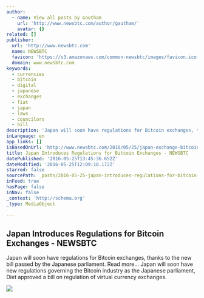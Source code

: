 ```yaml
---
author:
  - name: View all posts by Gautham
    url: 'http://www.newsbtc.com/author/gautham/'
    avatar: {}
related: []
publisher:
  url: 'http://www.newsbtc.com'
  name: NEWSBTC
  favicon: 'https://s3.amazonaws.com/common-newsbtc/images/favicon.ico'
  domain: www.newsbtc.com
keywords:
  - currencies
  - bitcoin
  - digital
  - japanese
  - exchanges
  - fiat
  - japan
  - laws
  - councilors
  - bill
description: 'Japan will soon have regulations for Bitcoin exchanges, thanks to the new bill passed by the Japanese parliament. Read more... Japan will soon have new regulations governing the Bitcoin industry as the Japanese parliament, Diet approved a bill on regulation of virtual currency exchanges.'
inLanguage: en
app_links: []
isBasedOnUrl: 'http://www.newsbtc.com/2016/05/25/japan-exchange-bitcoin-regulations/'
title: Japan Introduces Regulations for Bitcoin Exchanges - NEWSBTC
datePublished: '2016-05-25T13:45:36.652Z'
dateModified: '2016-05-25T12:09:18.172Z'
starred: false
sourcePath: _posts/2016-05-25-japan-introduces-regulations-for-bitcoin-exchanges-newsbtc.md
inFeed: true
hasPage: false
inNav: false
_context: 'http://schema.org'
_type: MediaObject

---
```

<article style=""><h1>Japan Introduces Regulations for Bitcoin Exchanges - NEWSBTC</h1><p>Japan will soon have regulations for Bitcoin exchanges, thanks to the new bill passed by the Japanese parliament. Read more... Japan will soon have new regulations governing the Bitcoin industry as the Japanese parliament, Diet approved a bill on regulation of virtual currency exchanges.</p><img src="http://s3.amazonaws.com/main-newsbtc-images/2016/05/25124630/Japan-Introduces-Regulations-for-Bitcoin-Exchanges.jpg" /></article>